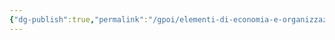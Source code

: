 ```yaml
---
{"dg-publish":true,"permalink":"/gpoi/elementi-di-economia-e-organizzazione-aziendale-le-strutture-organizzative/","dgPassFrontmatter":true,"created":"2024-12-31T14:06:28.630+01:00","updated":"2024-12-31T14:30:34.557+01:00"}
---
```


